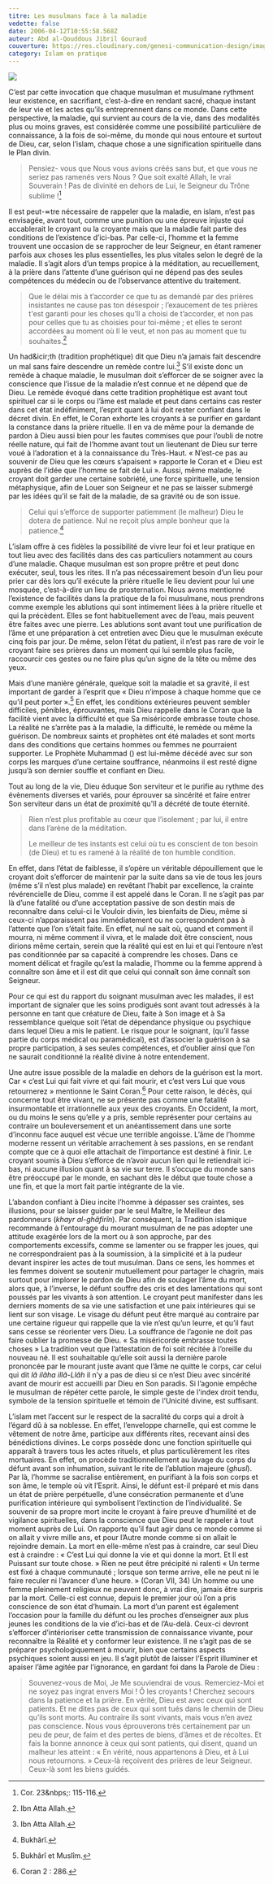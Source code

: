 ```yaml
---
titre: Les musulmans face à la maladie
vedette: false
date: 2006-04-12T10:55:58.568Z
auteur: Abd al-Qouddous Jibril Gouraud
couverture: https://res.cloudinary.com/genesi-communication-design/image/upload/v1603650879/samples/landscapes/nature-mountains.jpg
category: Islam en pratique
---
```

![](https://res.cloudinary.com/genesi-communication-design/image/upload/v1711540160/basmala7_qguk4q.jpg)

C’est par cette invocation que chaque musulman et musulmane rythment leur existence, en sacrifiant, c’est-à-dire en rendant sacré, chaque instant de leur vie et les actes qu’ils entreprennent dans ce monde. Dans cette perspective, la maladie, qui survient au cours de la vie, dans des modalités plus ou moins graves, est considérée comme une possibilité particulière de connaissance, à la fois de soi-même, du monde qui nous entoure et surtout de Dieu, car, selon l’islam, chaque chose a une signification spirituelle dans le Plan divin.

> Pensiez- vous que Nous vous avions créés sans but, et que vous ne seriez pas ramenés vers Nous&nbsp;? Que soit exalté Allah, le vrai Souverain&nbsp;! Pas de divinité en dehors de Lui, le Seigneur du Trône sublime&nbsp;![^1]

Il est peut-&ecir;tre nécessaire de rappeler que la maladie, en islam, n’est pas envisagée, avant tout, comme une punition ou une épreuve injuste qui accablerait le croyant ou la croyante mais que la maladie fait partie des conditions de l’existence d’ici-bas. Par celle-ci, l’homme et la femme trouvent une occasion de se rapprocher de leur Seigneur, en étant ramener parfois aux choses les plus essentielles, les plus vitales selon le degré de la maladie. Il s’agit alors d’un temps propice à la méditation, au recueillement, à la prière dans l’attente d’une guérison qui ne dépend pas des seules compétences du médecin ou de l’observance attentive du traitement.

> Que le délai mis à t’accorder ce que tu as demandé par des prières insistantes ne cause
> pas ton désespoir&nbsp;; l’exaucement de tes prières t'est garanti pour les choses qu’Il a choisi
> de t’accorder, et non pas pour celles que tu as choisies pour toi-même&nbsp;; et elles te seront
> accordées au moment où Il le veut, et non pas au moment que tu souhaites.[^2]

Un had&icir;th (tradition prophétique) dit que Dieu n’a jamais fait descendre un mal sans faire descendre un remède contre lui.[^2] S’il existe donc un remède à chaque maladie, le musulman doit s’efforcer de se soigner avec la conscience que l’issue de la maladie n’est connue et ne dépend que de Dieu. Le remède évoqué dans cette tradition prophétique est avant tout spirituel car si le corps ou l’âme est malade et peut dans certains cas rester dans cet état indéfiniment, l’esprit quant à lui doit rester confiant dans le décret divin. En effet, le Coran exhorte les croyants à se purifier en gardant la constance dans la prière rituelle. Il en va de même pour la demande de pardon à Dieu aussi bien pour les fautes commises que pour l’oubli de notre réelle nature, qui fait de l’homme avant tout un lieutenant de Dieu sur terre voué à l’adoration et à la connaissance du Très-Haut. «&nbsp;N’est-ce pas au souvenir de Dieu que les cœurs s’apaisent&nbsp;» rapporte le Coran et «&nbsp;Dieu est auprès de l’idée que l’homme se fait de Lui&nbsp;». Aussi, même malade, le croyant doit garder une certaine sobriété, une force spirituelle, une tension métaphysique, afin de Louer son Seigneur et ne pas se laisser submergé par les idées qu’il se fait de la maladie, de sa gravité ou de son issue.

> Celui qui s’efforce de supporter patiemment (le malheur) Dieu le dotera de patience. Nul ne reçoit plus ample bonheur que la patience.[^3]

L’islam offre à ces fidèles la possibilité de vivre leur foi et leur pratique en tout lieu avec des facilités dans des cas particuliers notamment au cours d’une maladie. Chaque musulman est son propre prêtre et peut donc exécuter, seul, tous les rites. Il n’a pas nécessairement besoin d’un lieu pour prier car dès lors qu’il exécute la prière rituelle le lieu devient pour lui une mosquée, c’est-à-dire un lieu de prosternation. Nous avons mentionné l’existence de facilités dans la pratique de la foi musulmane, nous prendrons comme exemple les ablutions qui sont intimement liées à la prière rituelle et qui la précèdent. Elles se font habituellement avec de l’eau, mais peuvent être faites avec une pierre. Les ablutions sont avant tout une purification de l’âme et une préparation à cet entretien avec Dieu que le musulman exécute cinq fois par jour. De même, selon l’état du patient, il n’est pas rare de voir le croyant faire ses prières dans un moment qui lui semble plus facile, raccourcir ces gestes ou ne faire plus qu’un signe de la tête ou même des yeux.

Mais d’une manière générale, quelque soit la maladie et sa gravité, il est important de garder à l’esprit que «&nbsp;Dieu n’impose à chaque homme que ce qu’il peut porter&nbsp;».[^4] En effet, les conditions extérieures peuvent sembler difficiles, pénibles, éprouvantes, mais Dieu rappelle dans le Coran que la facilité vient avec la difficulté et que Sa miséricorde embrasse toute chose. La réalité ne s’arrête pas à la maladie, la difficulté, le remède ou même la guérison. De nombreux saints et prophètes ont été malades et sont morts dans des conditions que certains hommes ou femmes ne pourraient supporter. Le Prophète Muhammad () est lui-même décédé avec sur son corps les marques d’une certaine souffrance, néanmoins il est resté digne jusqu’à son dernier souffle et confiant en Dieu. 

Tout au long de la vie, Dieu éduque Son serviteur et le purifie au rythme des évènements diverses et variés, pour éprouver sa sincérité et faire entrer Son serviteur dans un état de proximité qu'Il a décrété de toute éternité.

> Rien n’est plus profitable au cœur que l’isolement&nbsp;; par lui, il entre dans l’arène de la
> méditation.
>
> Le meilleur de tes instants est celui où tu es conscient de ton besoin (de Dieu) et tu es
> ramené à la réalité de ton humble condition.

En effet, dans l’état de faiblesse, il s’opère un véritable dépouillement que le croyant doit s’efforcer de maintenir par la suite dans sa vie de tous les jours (même s’il n’est plus malade) en revêtant l’habit par excellence, la crainte révérencielle de Dieu, comme il est appelé dans le Coran. Il ne s’agit pas par là d’une fatalité ou d’une acceptation passive de son destin mais de reconnaître dans celui-ci le Vouloir divin, les bienfaits de Dieu, même si ceux-ci n’apparaissent pas immédiatement ou ne correspondent pas à l’attente que l’on s’était faite. En effet, nul ne sait où, quand et comment il mourra, ni même comment il vivra, et le malade doit être conscient, nous dirions même certain, serein que la réalité qui est en lui et qui l’entoure n’est pas conditionnée par sa capacité à comprendre les choses. Dans ce moment délicat et fragile qu’est la maladie, l’homme ou la femme apprend à connaître son âme et il est dit que celui qui connaît son âme connaît son Seigneur. 

Pour ce qui est du rapport du soignant musulman avec les malades, il est important de signaler que les soins prodigués sont avant tout adressés à la personne en tant que créature de Dieu, faite à Son image et à Sa ressemblance quelque soit l’état de dépendance physique ou psychique dans lequel Dieu a mis le patient. Le risque pour le soignant, (qu’il fasse partie du corps médical ou paramédical), est d’associer la guérison à sa propre participation, à ses seules compétences, et d’oublier ainsi que l’on ne saurait conditionné la réalité divine à notre entendement.

Une autre issue possible de la maladie en dehors de la guérison est la mort. Car «&nbsp;c’est Lui qui fait vivre et qui fait mourir, et c’est vers Lui que vous retournerez&nbsp;» mentionne le Saint Coran.[^5] Pour cette raison, le décès, qui concerne tout être vivant, ne se présente pas comme une fatalité insurmontable et irrationnelle aux yeux des croyants. En Occident, la mort, ou du moins le sens qu’elle y a pris, semble représenter pour certains au contraire un bouleversement et un anéantissement dans une sorte d’inconnu face auquel est vécue une terrible angoisse. L’âme de l’homme moderne ressent un véritable arrachement à ses passions, en se rendant compte que ce à quoi elle attachait de l’importance est destiné à finir. Le croyant soumis à Dieu s’efforce de n’avoir aucun lien qui le retiendrait ici-bas, ni aucune illusion quant à sa vie sur terre. Il s’occupe du monde sans être préoccupé par le monde, en sachant dès le début que toute chose a une fin, et que la mort fait partie intégrante de la vie. 

L’abandon confiant à Dieu incite l’homme à dépasser ses craintes, ses illusions, pour se laisser guider par le seul Maître, le Meilleur des pardonneurs (*khayr al-ghâfirîn*). Par conséquent, la Tradition islamique recommande à l’entourage du mourant musulman de ne pas adopter une attitude exagérée lors de la mort ou à son approche, par des comportements excessifs, comme se lamenter ou se frapper les joues, qui ne correspondraient pas à la soumission, à la simplicité et à la pudeur devant inspirer les actes de tout musulman. Dans ce sens, les hommes et les femmes doivent se soutenir mutuellement pour partager le chagrin, mais surtout pour implorer le pardon de Dieu afin de soulager l’âme du mort, alors que, à l’inverse, le défunt souffre des cris et des lamentations qui sont poussés par les vivants à son attention. Le croyant peut manifester dans les derniers moments de sa vie une satisfaction et une paix intérieures qui se lient sur son visage. Le visage du défunt peut être marqué au contraire par une certaine rigueur qui rappelle que la vie n’est qu’un leurre, et qu’il faut sans cesse se réorienter vers Dieu. La souffrance de l’agonie ne doit pas faire oublier la promesse de Dieu. «&nbsp;Sa miséricorde embrasse toutes choses&nbsp;» La tradition veut que l’attestation de foi soit récitée à l’oreille du nouveau né. Il est souhaitable qu’elle soit aussi la dernière parole prononcée par le mourant juste avant que l’âme ne quitte le corps, car celui qui dit *lâ ilâha illâ-Llâh* il n’y a pas de dieu si ce n’est Dieu avec sincérité avant de mourir est accueilli par Dieu en Son paradis. Si l’agonie empêche le musulman de répéter cette parole, le simple geste de l’index droit tendu, symbole de la tension spirituelle et témoin de l’Unicité divine, est suffisant.

L’islam met l’accent sur le respect de la sacralité du corps qui a droit à l’égard dû à sa noblesse. En effet, l’enveloppe charnelle, qui est comme le vêtement de notre âme, participe aux différents rites, recevant ainsi des bénédictions divines. Le corps possède donc une fonction spirituelle qui apparaît à travers tous les actes rituels, et plus particulièrement les rites mortuaires. En effet, on procède traditionnellement au lavage du corps du défunt avant son inhumation, suivant le rite de l’ablution majeure (*ghusl*). Par là, l’homme se sacralise entièrement, en purifiant à la fois son corps et son âme, le temple où vit l’Esprit. Ainsi, le défunt est-il préparé et mis dans un état de prière perpétuelle, d’une consécration permanente et d’une purification intérieure qui symbolisent l’extinction de l’individualité. Se souvenir de sa propre mort incite le croyant à faire preuve d’humilité et de vigilance spirituelles, dans la conscience que Dieu peut le rappeler à tout moment auprès de Lui. On rapporte qu’il faut agir dans ce monde comme si on allait y vivre mille ans, et pour l’Autre monde comme si on allait le rejoindre demain. La mort en elle-même n’est pas à craindre, car seul Dieu est à craindre&nbsp;: «&nbsp;C’est Lui qui donne la vie et qui donne la mort. Et Il est Puissant sur toute chose.&nbsp;» Rien ne peut être précipité ni ralenti «&nbsp;Un terme est fixé à chaque communauté ; lorsque son terme arrive, elle ne peut ni le faire reculer ni l’avancer d’une heure.&nbsp;» (Coran VII, 34) Un homme ou une femme pleinement religieux ne peuvent donc, à vrai dire, jamais être surpris par la mort. Celle-ci est connue, depuis le premier jour où l’on a pris conscience de son état d’humain. La mort d’un parent est également l’occasion pour la famille du défunt ou les proches d’enseigner aux plus jeunes les conditions de la vie d’ici-bas et de l’Au-delà. Ceux-ci devront s’efforcer d’intérioriser cette transmission de connaissance vivante, pour reconnaître la Réalité et y conformer leur existence. Il ne s’agit pas de se préparer psychologiquement à mourir, bien que certains aspects psychiques soient aussi en jeu. Il s’agit plutôt de laisser l’Esprit illuminer et apaiser l’âme agitée par l’ignorance, en gardant foi dans la Parole de Dieu&nbsp;:

> Souvenez-vous de Moi, Je Me souviendrai de vous. Remerciez-Moi et ne soyez pas ingrat envers Moi&nbsp;! Ô les croyants&nbsp;! Cherchez secours dans la patience et la prière. En vérité, Dieu est avec ceux qui sont patients. Et ne dites pas de ceux qui sont tués dans le chemin de Dieu qu’ils sont morts. Au contraire ils sont vivants, mais vous n’en avez pas conscience. Nous vous éprouverons très certainement par un peu de peur, de faim et des pertes de biens, d’âmes et de récoltes. Et fais la bonne annonce à ceux qui sont patients, qui disent, quand un malheur les atteint&nbsp;: «&nbsp;En vérité, nous appartenons à Dieu, et à Lui nous retournons.&nbsp;» Ceux-là reçoivent des prières de leur Seigneur. Ceux-là sont les biens guidés.

[^1]: Cor. 23&nbps;: 115-116.

[^2]: Ibn Atta Allah.
[^3]: Bukhârî.
[^4]: Bukhârî et Musl&icirc;m.
[^5]: Coran 2&nbsp;: 286.

[^6]: Cor. 10&nbsp;: 56.